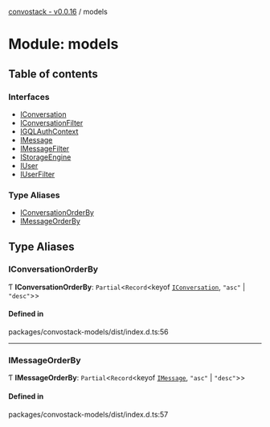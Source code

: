 [convostack - v0.0.16](../README.md) / models

# Module: models

## Table of contents

### Interfaces

- [IConversation](../interfaces/models.IConversation.md)
- [IConversationFilter](../interfaces/models.IConversationFilter.md)
- [IGQLAuthContext](../interfaces/models.IGQLAuthContext.md)
- [IMessage](../interfaces/models.IMessage.md)
- [IMessageFilter](../interfaces/models.IMessageFilter.md)
- [IStorageEngine](../interfaces/models.IStorageEngine.md)
- [IUser](../interfaces/models.IUser.md)
- [IUserFilter](../interfaces/models.IUserFilter.md)

### Type Aliases

- [IConversationOrderBy](models.md#iconversationorderby)
- [IMessageOrderBy](models.md#imessageorderby)

## Type Aliases

### IConversationOrderBy

Ƭ **IConversationOrderBy**: `Partial`<`Record`<keyof [`IConversation`](../interfaces/models.IConversation.md), ``"asc"`` \| ``"desc"``\>\>

#### Defined in

packages/convostack-models/dist/index.d.ts:56

___

### IMessageOrderBy

Ƭ **IMessageOrderBy**: `Partial`<`Record`<keyof [`IMessage`](../interfaces/models.IMessage.md), ``"asc"`` \| ``"desc"``\>\>

#### Defined in

packages/convostack-models/dist/index.d.ts:57
